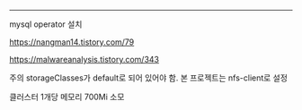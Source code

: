 ---
mysql operator 설치

https://nangman14.tistory.com/79


https://malwareanalysis.tistory.com/343


주의
storageClasses가 default로 되어 있어야 함. 본 프로젝트는 nfs-client로 설정


클러스터 1개당 메모리 700Mi 소모
